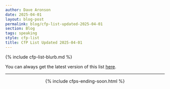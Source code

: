 ```yaml
---
author: Dave Aronson
date: 2025-04-01
layout: blog-post
permalink: blog/cfp-list-updated-2025-04-01
section: Blog
tags: speaking
style: cfp-list
title: CfP List Updated 2025-04-01
---
```


{% include cfp-list-blurb.md %}

You can always get the latest version of this list
[here](/speaking/cfps-ending-soon).

<hr>

<center>{% include cfps-ending-soon.html %}</center>
